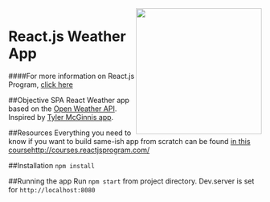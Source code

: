 <img src="http://www.reactjsprogram.com/images/reactjsprogram-500.png" width="250" align="right">

React.js Weather App
========

####For more information on React.js Program, [click here](http://reactjsprogram.com)

##Objective
SPA React Weather app based on the [Open Weather API](http://openweathermap.org/api). Inspired by [Tyler McGinnis app](http://www.reactjsprogram.com/React-Fundamentals-Project).

##Resources
Everything you need to know if you want to build same-ish app from scratch can be found [in this course](http://www.reactjsprogram.com/React-Fundamentals-Project)http://courses.reactjsprogram.com/

##Installation
`npm install`

##Running the app
Run `npm start` from project directory. Dev.server is set for `http://localhost:8080`
